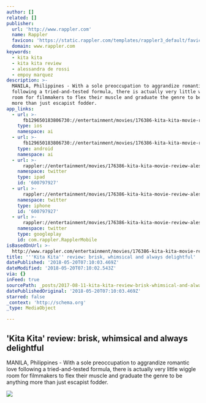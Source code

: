 ```yaml
---
author: []
related: []
publisher:
  url: 'http://www.rappler.com'
  name: Rappler
  favicon: 'https://static.rappler.com/templates/rappler3_default/favicon.ico'
  domain: www.rappler.com
keywords:
  - kita kita
  - kita kita review
  - alessandra de rossi
  - empoy marquez
description: >-
  MANILA, Philippines - With a sole preoccupation to aggrandize romantic love
  following a tried-and-tested formula, there is actually very little wiggle
  room for filmmakers to flex their muscle and graduate the genre to be anything
  more than just escapist fodder.
app_links:
  - url: >-
      fb129650183806730://entertainment/movies/176386-kita-kita-movie-review-alessandra-de-rossi-empoy-marquez
    type: ios
    namespace: ai
  - url: >-
      fb129650183806730://entertainment/movies/176386-kita-kita-movie-review-alessandra-de-rossi-empoy-marquez
    type: android
    namespace: ai
  - url: >-
      rappler://entertainment/movies/176386-kita-kita-movie-review-alessandra-de-rossi-empoy-marquez
    namespace: twitter
    type: ipad
    id: '600797927'
  - url: >-
      rappler://entertainment/movies/176386-kita-kita-movie-review-alessandra-de-rossi-empoy-marquez
    namespace: twitter
    type: iphone
    id: '600797927'
  - url: >-
      rappler://entertainment/movies/176386-kita-kita-movie-review-alessandra-de-rossi-empoy-marquez
    namespace: twitter
    type: googleplay
    id: com.rappler.RapplerMobile
isBasedOnUrl: >-
  http://www.rappler.com/entertainment/movies/176386-kita-kita-movie-review-alessandra-de-rossi-empoy-marquez
title: '''Kita Kita'' review: brisk, whimsical and always delightful'
datePublished: '2018-05-20T07:10:03.469Z'
dateModified: '2018-05-20T07:10:02.543Z'
via: {}
inFeed: true
sourcePath: _posts/2017-08-11-kita-kita-review-brisk-whimsical-and-always-delightful.md
datePublishedOriginal: '2018-05-20T07:10:03.469Z'
starred: false
_context: 'http://schema.org'
_type: MediaObject

---
```

<article style=""><h1>'Kita Kita' review: brisk, whimsical and always delightful</h1><p>MANILA, Philippines - With a sole preoccupation to aggrandize romantic love following a tried-and-tested formula, there is actually very little wiggle room for filmmakers to flex their muscle and graduate the genre to be anything more than just escapist fodder.</p><img src="https://assets.rappler.com/CDE455C2CD2D43CCB48A31D8BFD6C3E4/img/BCBD1495D03A4DA483CB6329175C4571/20170722_-_Kita_Kita_Carousel_-_1.jpg" /></article>